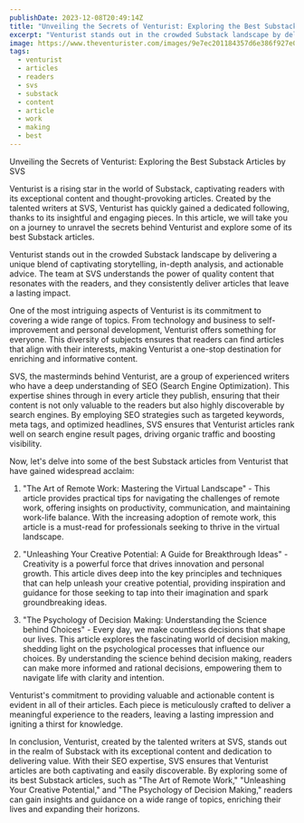 ```yaml
---
publishDate: 2023-12-08T20:49:14Z
title: "Unveiling the Secrets of Venturist: Exploring the Best Substack Articles by SVS"
excerpt: "Venturist stands out in the crowded Substack landscape by delivering a unique blend of captivating storytelling, in-depth analysis, and actionable advice. The team at SVS understands the power of quality content that resonates with the readers, and they consistently deliver articles that leave a lasting impact."
image: https://www.theventurister.com/images/9e7ec201184357d6e386f927e0b3c056.png
tags:
  - venturist
  - articles
  - readers
  - svs
  - substack
  - content
  - article
  - work
  - making
  - best
---
```


Unveiling the Secrets of Venturist: Exploring the Best Substack Articles by SVS

Venturist is a rising star in the world of Substack, captivating readers with its exceptional content and thought-provoking articles. Created by the talented writers at SVS, Venturist has quickly gained a dedicated following, thanks to its insightful and engaging pieces. In this article, we will take you on a journey to unravel the secrets behind Venturist and explore some of its best Substack articles.

Venturist stands out in the crowded Substack landscape by delivering a unique blend of captivating storytelling, in-depth analysis, and actionable advice. The team at SVS understands the power of quality content that resonates with the readers, and they consistently deliver articles that leave a lasting impact.

One of the most intriguing aspects of Venturist is its commitment to covering a wide range of topics. From technology and business to self-improvement and personal development, Venturist offers something for everyone. This diversity of subjects ensures that readers can find articles that align with their interests, making Venturist a one-stop destination for enriching and informative content.

SVS, the masterminds behind Venturist, are a group of experienced writers who have a deep understanding of SEO (Search Engine Optimization). This expertise shines through in every article they publish, ensuring that their content is not only valuable to the readers but also highly discoverable by search engines. By employing SEO strategies such as targeted keywords, meta tags, and optimized headlines, SVS ensures that Venturist articles rank well on search engine result pages, driving organic traffic and boosting visibility.

Now, let's delve into some of the best Substack articles from Venturist that have gained widespread acclaim:

1. "The Art of Remote Work: Mastering the Virtual Landscape" - This article provides practical tips for navigating the challenges of remote work, offering insights on productivity, communication, and maintaining work-life balance. With the increasing adoption of remote work, this article is a must-read for professionals seeking to thrive in the virtual landscape.

2. "Unleashing Your Creative Potential: A Guide for Breakthrough Ideas" - Creativity is a powerful force that drives innovation and personal growth. This article dives deep into the key principles and techniques that can help unleash your creative potential, providing inspiration and guidance for those seeking to tap into their imagination and spark groundbreaking ideas.

3. "The Psychology of Decision Making: Understanding the Science behind Choices" - Every day, we make countless decisions that shape our lives. This article explores the fascinating world of decision making, shedding light on the psychological processes that influence our choices. By understanding the science behind decision making, readers can make more informed and rational decisions, empowering them to navigate life with clarity and intention.

Venturist's commitment to providing valuable and actionable content is evident in all of their articles. Each piece is meticulously crafted to deliver a meaningful experience to the readers, leaving a lasting impression and igniting a thirst for knowledge.

In conclusion, Venturist, created by the talented writers at SVS, stands out in the realm of Substack with its exceptional content and dedication to delivering value. With their SEO expertise, SVS ensures that Venturist articles are both captivating and easily discoverable. By exploring some of its best Substack articles, such as "The Art of Remote Work," "Unleashing Your Creative Potential," and "The Psychology of Decision Making," readers can gain insights and guidance on a wide range of topics, enriching their lives and expanding their horizons.
